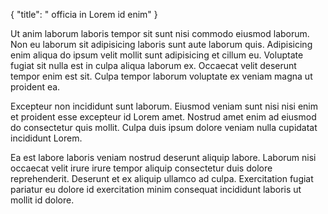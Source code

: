 {
  "title": " officia in Lorem id enim"
}

Ut anim laborum laboris tempor sit sunt nisi commodo eiusmod laborum. Non eu laborum sit adipisicing laboris sunt aute laborum quis. Adipisicing enim aliqua do ipsum velit mollit sunt adipisicing et cillum eu. Voluptate fugiat sit nulla est in culpa aliqua laborum ex. Occaecat velit deserunt tempor enim est sit. Culpa tempor laborum voluptate ex veniam magna ut proident ea.

Excepteur non incididunt sunt laborum. Eiusmod veniam sunt nisi nisi enim et proident esse excepteur id Lorem amet. Nostrud amet enim ad eiusmod do consectetur quis mollit. Culpa duis ipsum dolore veniam nulla cupidatat incididunt Lorem.

Ea est labore laboris veniam nostrud deserunt aliquip labore. Laborum nisi occaecat velit irure irure tempor aliquip consectetur duis dolore reprehenderit. Deserunt et ex aliquip ullamco ad culpa. Exercitation fugiat pariatur eu dolore id exercitation minim consequat incididunt laboris ut mollit id dolore.